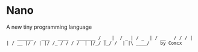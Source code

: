 # Nano
A new tiny programming language


 `    ______   ___   ____   _______
     / _  |  / _ | / _  | / __   /
    / / | | / __ |/ / | |/ /_ / /
   / /  | |/_/ |_/ /  | |\ ____/    by Comcx`



